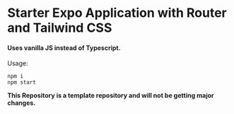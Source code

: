 # Starter Expo Application with Router and Tailwind CSS
#### Uses vanilla JS instead of Typescript.

Usage:

```
npm i
npm start 
```

**This Repository is a template repository and will not be getting major changes.**
